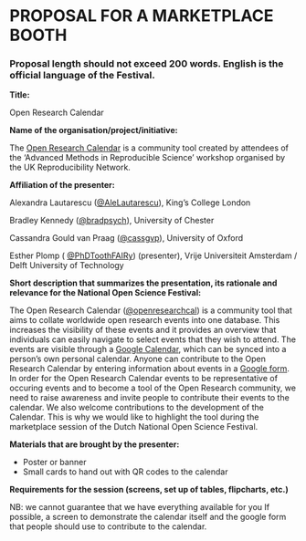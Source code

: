 # PROPOSAL FOR A MARKETPLACE BOOTH

### Proposal length should not exceed 200 words. English is the official language of the Festival.

**Title:**

Open Research Calendar

**Name of the organisation/project/initiative:**

The [Open Research Calendar](https://openresearchcalendar.github.io/) is a community tool created by attendees of the ‘Advanced Methods in Reproducible Science’ workshop organised by the UK Reproducibility Network.

**Affiliation of the presenter:**

Alexandra Lautarescu ([@AleLautarescu](https://twitter.com/AleLautarescu)), King’s College London

Bradley Kennedy ([@bradpsych](https://twitter.com/bradpsych)), University of Chester

Cassandra Gould van Praag ([@cassgvp](https://twitter.com/cassgvp)), University of Oxford

Esther Plomp ( [@PhDToothFAIRy](https://twitter.com/PhDToothFAIRy)) (presenter), Vrije Universiteit Amsterdam / Delft University of Technology


**Short description that summarizes the presentation, its rationale and relevance for the National Open Science Festival:**

The Open Research Calendar ([@openresearchcal](https://twitter.com/openresearchcal)) is a community tool that aims to collate worldwide open research events into one database. 
This increases the visibility of these events and it provides an overview that individuals can easily navigate to select events that they wish to attend. 
The events are visible through a [Google Calendar](http://tinyurl.com/OpenResearchCal), which can be synced into a person’s own personal calendar. 
Anyone can contribute to the Open Research Calendar by entering information about events in a [Google form](http://tinyurl.com/New-Event). 
In order for the Open Research Calendar events to be representative of occuring events and to become a tool of the Open Research community, we need to raise awareness and invite people to contribute their events to the calendar. 
We also welcome contributions to the development of the Calendar. 
This is why we would like to highlight the tool during the marketplace session of the Dutch National Open Science Festival.

**Materials that are brought by the presenter:**

- Poster or banner
- Small cards to hand out with QR codes to the calendar

**Requirements for the session (screens, set up of tables, flipcharts, etc.)**

NB: we cannot guarantee that we have everything available for you
If possible, a screen to demonstrate the calendar itself and the google form that people should use to contribute to the calendar.
